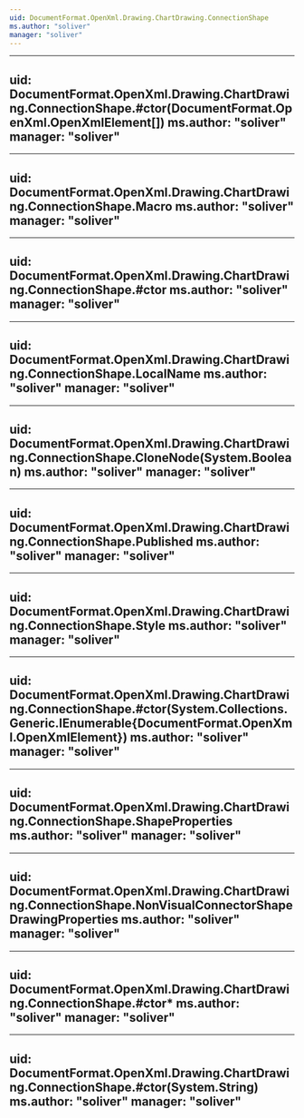 ```yaml
---
uid: DocumentFormat.OpenXml.Drawing.ChartDrawing.ConnectionShape
ms.author: "soliver"
manager: "soliver"
---
```


---
uid: DocumentFormat.OpenXml.Drawing.ChartDrawing.ConnectionShape.#ctor(DocumentFormat.OpenXml.OpenXmlElement[])
ms.author: "soliver"
manager: "soliver"
---

---
uid: DocumentFormat.OpenXml.Drawing.ChartDrawing.ConnectionShape.Macro
ms.author: "soliver"
manager: "soliver"
---

---
uid: DocumentFormat.OpenXml.Drawing.ChartDrawing.ConnectionShape.#ctor
ms.author: "soliver"
manager: "soliver"
---

---
uid: DocumentFormat.OpenXml.Drawing.ChartDrawing.ConnectionShape.LocalName
ms.author: "soliver"
manager: "soliver"
---

---
uid: DocumentFormat.OpenXml.Drawing.ChartDrawing.ConnectionShape.CloneNode(System.Boolean)
ms.author: "soliver"
manager: "soliver"
---

---
uid: DocumentFormat.OpenXml.Drawing.ChartDrawing.ConnectionShape.Published
ms.author: "soliver"
manager: "soliver"
---

---
uid: DocumentFormat.OpenXml.Drawing.ChartDrawing.ConnectionShape.Style
ms.author: "soliver"
manager: "soliver"
---

---
uid: DocumentFormat.OpenXml.Drawing.ChartDrawing.ConnectionShape.#ctor(System.Collections.Generic.IEnumerable{DocumentFormat.OpenXml.OpenXmlElement})
ms.author: "soliver"
manager: "soliver"
---

---
uid: DocumentFormat.OpenXml.Drawing.ChartDrawing.ConnectionShape.ShapeProperties
ms.author: "soliver"
manager: "soliver"
---

---
uid: DocumentFormat.OpenXml.Drawing.ChartDrawing.ConnectionShape.NonVisualConnectorShapeDrawingProperties
ms.author: "soliver"
manager: "soliver"
---

---
uid: DocumentFormat.OpenXml.Drawing.ChartDrawing.ConnectionShape.#ctor*
ms.author: "soliver"
manager: "soliver"
---

---
uid: DocumentFormat.OpenXml.Drawing.ChartDrawing.ConnectionShape.#ctor(System.String)
ms.author: "soliver"
manager: "soliver"
---
